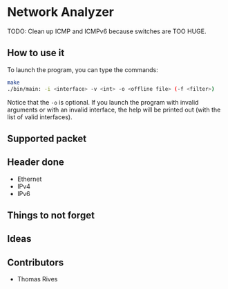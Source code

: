# Network Analyzer

TODO: Clean up ICMP and ICMPv6 because switches are TOO HUGE.

## How to use it

To launch the program, you can type the commands:

```bash
make
./bin/main: -i <interface> -v <int> -o <offline file> (-f <filter>)
```

Notice that the `-o` is optional. If you launch the program with invalid arguments or with an invalid interface, the help will be printed out (with the list of valid interfaces).

## Supported packet

## Header done
- Ethernet
- IPv4
- IPv6

## Things to not forget

## Ideas


## Contributors
- Thomas Rives
